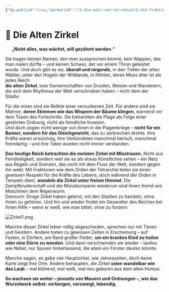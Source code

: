 ```yaml
---
{"dg-publish":true,"permalink":"/1-die-welt-von-terranien/2-die-fraktionen/2-kleinere-gruppierungen/die-alten-zirkel/"}
---
```


# 🦌 **Die Alten Zirkel**
$\quad$
**„Nicht alles, was wächst, will gezähmt werden.“**

Sie tragen keinen Namen, den man aussprechen könnte, kein Wappen, das man malen dürfte – und keinen Schwur, der vor einem Thron geleistet wurde. Und doch gibt es sie, **überall und nirgends**, in den Tiefen der alten Wälder, unter den Hügeln der Wildlande, in Höhlen, deren Moos älter ist als jedes Reich:  
**die alten Zirkel**, lose Gemeinschaften von Druiden, Weisen und Wanderern, die sich dem Rhythmus der Welt verschrieben haben – nicht dem der Städte.

Für die einen sind sie Relikte einer versunkenen Zeit. Für andere sind sie Mahner, **deren Stimmen wie das Wispern der Bäume klingen**, warnend vor dem Tosen des Fortschritts. Sie betrachten die Plage als Folge einer gestörten Ordnung, nicht als feindliche Invasion.  
Und doch zogen nicht wenige von ihnen in die Plagenkriege – **nicht für ein Banner, sondern für das Gleichgewicht**, das zu zerbrechen drohte. Ihre Kräfte waren urwüchsig, ihre Verbündeten manchmal tierisch, manchmal fremdartig – und ihre Taten wurden nicht immer verstanden.

**Das heutige Reich betrachten die meisten Zirkel mit Misstrauen.** Nicht aus Feindseligkeit, sondern weil sie es als etwas Künstliches sehen – ein Netz aus Regeln und Grenzen, das nicht mit dem Fluss der Welt, sondern gegen ihn webt. Mit Fraktionen wie dem Orden der Tetrarchie teilen sie einen gewissen Respekt für die Kräfte des Lebens, doch während der Orden in Tempeln dient, **wandeln die Zirkel unter freiem Himmel**. Die Dampfbruderschaft und die Münzkompanie wiederum sind ihnen fremd wie Maschinen dem Regenwurm.  
Dennoch: Einige Zirkel haben gelernt, mit den Städten zu handeln, ohne ihnen zu gehören. Und hin und wieder findet ein Gesandter des Reiches bei ihnen Hilfe – wenn er weiß, wie man bittet, ohne zu fordern.

![Zirkel1.png](/img/user/4%20Dateien/Illustrationen/Zirkel1.png)

Manche dieser Zirkel leben völlig abgeschieden, sprechen nur mit Tieren und Geistern. Andere treten zu gewissen Zeiten in Erscheinung – auf Festen, in Dörfern, am Rand großer Felder, **um ein krankes Kind zu heilen oder eine Dürre zu wenden**. Und dann verschwinden sie wieder – lautlos wie Nebel, nur Spuren hinterlassend, die allein ein Förster deuten könnte.

Manche sagen, es gebe vier Hauptzirkel, wie Jahreszeiten, doch keine Karte zeigt ihre Orte. Andere behaupten, die Zirkel **seien wandelbar wie das Laub** – mal blühend, mal welk, mal neu geboren aus dem alten Humus.

**So wachsen sie weiter – jenseits von Mauern und Ordnungen –, wie das Wurzelwerk selbst: verborgen, verzweigt, lebendig.**